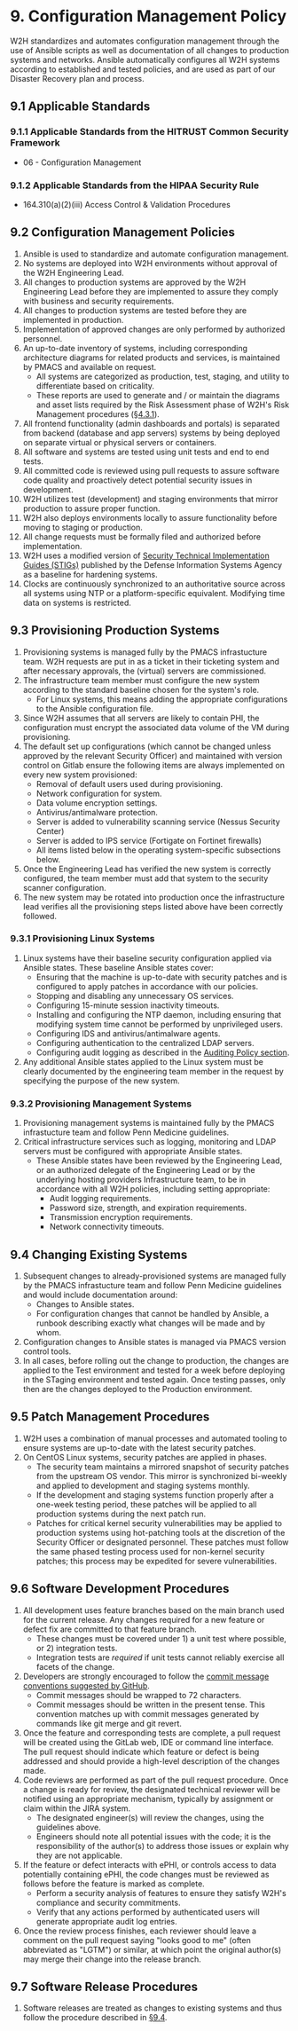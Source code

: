 # 9. Configuration Management Policy

W2H standardizes and automates configuration management through the use of Ansible scripts as well as documentation of all changes to production systems and networks. Ansible automatically configures all W2H systems according to established and tested policies, and are used as part of our Disaster Recovery plan and process.

## 9.1 Applicable Standards

### 9.1.1 Applicable Standards from the HITRUST Common Security Framework

* 06 - Configuration Management

### 9.1.2 Applicable Standards from the HIPAA Security Rule

* 164.310(a)(2)(iii) Access Control & Validation Procedures

## 9.2 Configuration Management Policies

1. Ansible is used to standardize and automate configuration management.
2. No systems are deployed into W2H environments without approval of the W2H Engineering Lead.
3. All changes to production systems are approved by the W2H Engineering Lead before they are implemented to assure they comply with business and security requirements.
4. All changes to production systems are tested before they are implemented in production.
5. Implementation of approved changes are only performed by authorized personnel.
6. An up-to-date inventory of systems, including corresponding architecture diagrams for related products and services, is maintained by PMACS and available on request.
   * All systems are categorized as production, test, staging, and utility to differentiate based on criticality.
   * These reports are used to generate and / or maintain the diagrams and asset lists required by the Risk Assessment phase of W2H's Risk Management procedures ([§4.3.1](./04-risk_management_policy.md#431-risk-assessment)).
7. All frontend functionality (admin dashboards and portals) is separated from backend (database and app servers) systems by being deployed on separate virtual or physical servers or containers.
8. All software and systems are tested using unit tests and end to end tests.
9. All committed code is reviewed using pull requests to assure software code quality and proactively detect potential security issues in development.
10. W2H utilizes test (development) and staging environments that mirror production to assure proper function.
11. W2H also deploys environments locally to assure functionality before moving to staging or production.
12. All change requests must be formally filed and authorized before implementation.
13. W2H uses a modified version of [Security Technical Implementation Guides (STIGs)](https://public.cyber.mil/stigs/) published by the Defense Information Systems Agency as a baseline for hardening systems.
14. Clocks are continuously synchronized to an authoritative source across all systems using NTP or a platform-specific equivalent. Modifying time data on systems is restricted.

## 9.3 Provisioning Production Systems

1. Provisioning systems is managed fully by the PMACS infrastucture team. W2H requests are put in as a ticket in their ticketing system and after necessary approvals, the (virtual) servers are commissioned. 
2. The infrastructure team member must configure the new system according to the standard baseline chosen for the system's role.
   * For Linux systems, this means adding the appropriate configurations to the Ansible configuration file.
3. Since W2H assumes that all servers are likely to contain PHI, the configuration must encrypt the associated data volume of the VM during provisioning.
4. The default set up configurations (which cannot be changed unless approved by the relevant Security Officer) and maintained with version control on Gitlab ensure the following items are always implemented on every new system provisioned:
   * Removal of default users used during provisioning.
   * Network configuration for system.
   * Data volume encryption settings.
   * Antivirus/antimalware protection.
   * Server is added to vulnerability scanning service (Nessus Security Center)
   * Server is added to IPS service (Fortigate on Fortinet firewalls) 
   * All items listed below in the operating system-specific subsections below.
5. Once the Engineering Lead has verified the new system is correctly configured, the team member must add that system to the security scanner configuration.
6. The new system may be rotated into production once the infrastructure lead verifies all the provisioning steps listed above have been correctly followed.

### 9.3.1 Provisioning Linux Systems

1. Linux systems have their baseline security configuration applied via Ansible states. These baseline Ansible states cover:
   * Ensuring that the machine is up-to-date with security patches and is configured to apply patches in accordance with our policies.
   * Stopping and disabling any unnecessary OS services.
   * Configuring 15-minute session inactivity timeouts.
   * Installing and configuring the NTP daemon, including ensuring that modifying system time cannot be performed by unprivileged users.
   * Configuring IDS and antivirus/antimalware agents.
   * Configuring authentication to the centralized LDAP servers.
   * Configuring audit logging as described in the [Auditing Policy section](./08-auditing_policy.md).
2. Any additional Ansible states applied to the Linux system must be clearly documented by the engineering team member in the request by specifying the purpose of the new system.

### 9.3.2 Provisioning Management Systems

1. Provisioning management systems is maintained fully by the PMACS infrastucture team and follow Penn Medicine guidelines. 
2. Critical infrastructure services such as logging, monitoring and LDAP servers must be configured with appropriate Ansible states.
   * These Ansible states have been reviewed by the Engineering Lead, or an authorized delegate of the Engineering Lead or by the underlying hosting providers Infrastructure team, to be in accordance with all W2H policies, including setting appropriate:
     * Audit logging requirements.
     * Password size, strength, and expiration requirements.
     * Transmission encryption requirements.
     * Network connectivity timeouts.

## 9.4 Changing Existing Systems

1. Subsequent changes to already-provisioned systems are managed fully by the PMACS infrastucture team and follow Penn Medicine guidelines and would include documentation around:
   * Changes to Ansible states.
   * For configuration changes that cannot be handled by Ansible, a runbook describing exactly what changes will be made and by whom.
2. Configuration changes to Ansible states is managed via PMACS version control tools.
3. In all cases, before rolling out the change to production, the changes are applied to the Test environment and tested for a week before deploying in the STaging environment and tested again. Once testing passes, only then are the changes deployed to the Production environment.

## 9.5 Patch Management Procedures

1. W2H uses a combination of manual processes and automated tooling to ensure systems are up-to-date with the latest security patches.
2. On CentOS Linux systems, security patches are applied in phases.
   * The security team maintains a mirrored snapshot of security patches from the upstream OS vendor. This mirror is synchronized bi-weekly and applied to development and staging systems monthly.
   * If the development and staging systems function properly after a one-week testing period, these patches will be applied to all production systems during the next patch run.
   * Patches for critical kernel security vulnerabilities may be applied to production systems using hot-patching tools at the discretion of the Security Officer or designated personnel. These patches must follow the same phased testing process used for non-kernel security patches; this process may be expedited for severe vulnerabilities.

## 9.6 Software Development Procedures

1. All development uses feature branches based on the main branch used for the current release. Any changes required for a new feature or defect fix are committed to that feature branch.
   * These changes must be covered under 1) a unit test where possible, or 2) integration tests.
   * Integration tests are _required_ if unit tests cannot reliably exercise all facets of the change.
2. Developers are strongly encouraged to follow the [commit message conventions suggested by GitHub](https://github.com/blog/926-shiny-new-commit-styles).
   * Commit messages should be wrapped to 72 characters.
   * Commit messages should be written in the present tense. This convention matches up with commit messages generated by commands like git merge and git revert.
3. Once the feature and corresponding tests are complete, a pull request will be created using the GitLab web, IDE or command line interface. The pull request should indicate which feature or defect is being addressed and should provide a high-level description of the changes made.
4. Code reviews are performed as part of the pull request procedure. Once a change is ready for review, the designated technical reviewer will be notified using an appropriate mechanism, typically by assignment or claim within the JIRA system.
   * The designated engineer(s) will review the changes, using the guidelines above.
   * Engineers should note all potential issues with the code; it is the responsibility of the author(s) to address those issues or explain why they are not applicable.
5. If the feature or defect interacts with ePHI, or controls access to data potentially containing ePHI, the code changes must be reviewed as follows before the feature is marked as complete.
   * Perform a security analysis of features to ensure they satisfy W2H's compliance and security commitments.
   * Verify that any actions performed by authenticated users will generate appropriate audit log entries.
6. Once the review process finishes, each reviewer should leave a comment on the pull request saying "looks good to me" (often abbreviated as "LGTM") or similar, at which point the original author(s) may merge their change into the release branch.

## 9.7 Software Release Procedures

1. Software releases are treated as changes to existing systems and thus follow the procedure described in [§9.4](./09-configuration_management_policy.md#94-changing-existing-systems).
